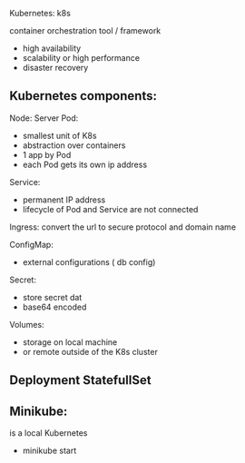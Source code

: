 Kubernetes: k8s

container orchestration tool / framework
- high availability
- scalability or high performance
- disaster recovery
## Kubernetes components:

Node: Server
Pod: 
- smallest unit of K8s
- abstraction over containers 
- 1 app by Pod
- each Pod gets its own ip address

Service:
- permanent IP address
- lifecycle of Pod and Service are not connected

Ingress: convert the url to secure protocol and domain name

ConfigMap:
- external configurations ( db config)

Secret:
- store secret dat
- base64 encoded

Volumes:
- storage on local machine
- or remote outside of the K8s cluster

## Deployment StatefullSet


## Minikube:
is a local Kubernetes
- minikube start 


